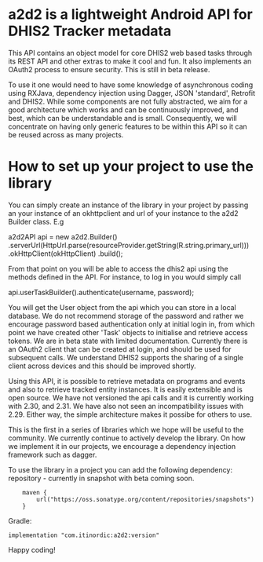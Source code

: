 # a2d2 is a lightweight Android API for DHIS2 Tracker metadata

This API contains an object model for core DHIS2 web based tasks through its REST API and other extras to make it cool and fun. It also implements an OAuth2 process to ensure security. This is still in beta release.

To use it one would need to have some knowledge of asynchronous coding using RXJava, dependency injection using Dagger, JSON 'standard', Retrofit and DHIS2. While some components are not fully abstracted, we aim for a good architecture which works and can be continuously improved, and best, which can be understandable and is small. Consequently, we will concentrate on having only generic features to be within this API so it can be reused across as many projects.

# How to set up your project to use the library

You can simply create an instance of the library in your project by passing an your instance of an okhttpclient and url of your instance to the a2d2  Builder class. E.g

a2d2API api = new a2d2.Builder()
                .serverUrl(HttpUrl.parse(resourceProvider.getString(R.string.primary_url)))
                .okHttpClient(okHttpClient)
                .build();
                
From that point on you will be able to access the dhis2 api using the methods defined in the API. For instance, to log in you would simply call 

api.userTaskBuilder().authenticate(username, password);

You will get the User object from the api which you can store in a local database. We do not recommend storage of the password and rather we encourage password based authentication only at initial login in, from which point we have created other 'Task' objects to initialise and retrieve access tokens. We are in beta state with limited documentation. Currently there is an OAuth2 client that can be created at login, and should be used for subsequent calls. We understand DHIS2 supports the sharing of a single client across devices and this should be improved shortly.

Using this API, it is possible to retrieve metadata on programs and events and also to retrieve tracked entity instances. It is easily extensible and is open source. We have not versioned the api calls and it is currently working with 2.30, and 2.31. We have also not seen an incompatibility issues with 2.29. Either way, the simple architecture makes it possibe for others to use.

This is the first in a series of libraries which we hope will be useful to the community. We currently continue to actively develop the library. On how we implement it in our projects, we encourage a dependency injection framework such as dagger.

To use the library in a project you can add the following dependency:
repository - currently in snapshot with beta coming soon.

        maven {
            url("https://oss.sonatype.org/content/repositories/snapshots")
        }

Gradle:

    implementation "com.itinordic:a2d2:version"
    


Happy coding!
